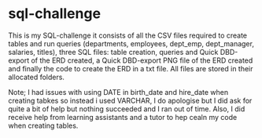 # sql-challenge


This is my SQL-challenge it consists of all the CSV files required to create tables and run queries (departments, employees, dept_emp, dept_manager, salaries, titles),
three SQL files: table creation, queries and Quick DBD-export of the ERD created, a Quick DBD-export PNG file of the ERD created and finally the code to create the ERD in a txt file. All files are stored in their allocated folders.




Note; I had issues with using DATE in birth_date and hire_date when creating tabkes so instead i used VARCHAR, I do apologise but I did ask for quite a bit of help but nothing succeeded and I ran out of time. Also, I did receive help from learning assistants and a tutor to hep cealn my code when creating tables.
